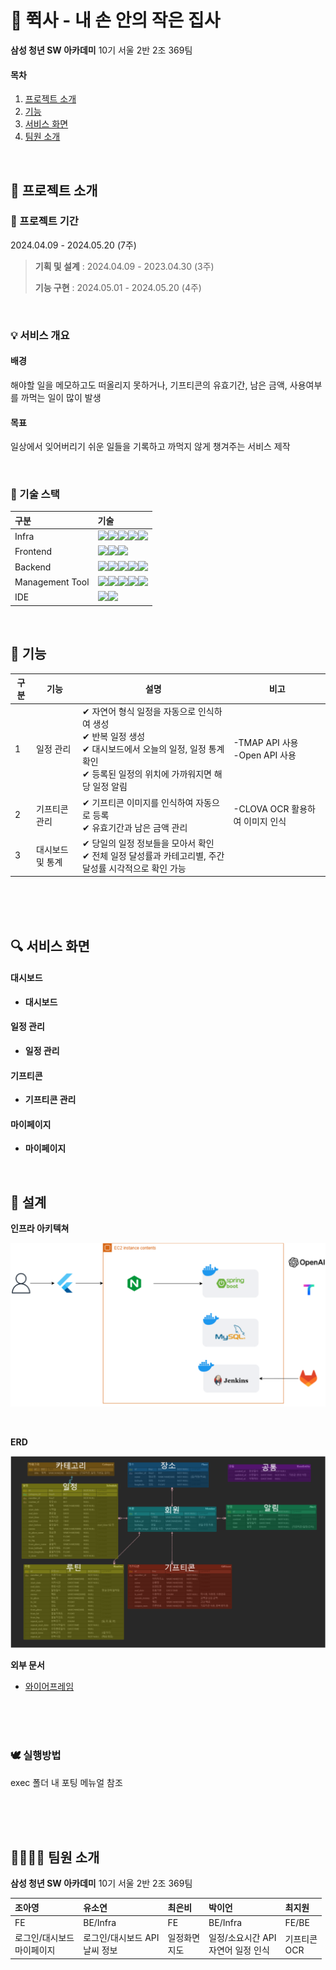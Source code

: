 # 🐹 쮝사 - 내 손 안의 작은 집사  
**삼성 청년 SW 아카데미** 10기 서울 2반 2조 369팀

#### 목차

1. [프로젝트 소개](#-프로젝트-소개)   
2. [기능](#-기능)
3. [서비스 화면](#-서비스-화면)
5. [팀원 소개](#-팀원-소개)  

<br>

## 🐹 프로젝트 소개

### 📅 프로젝트 기간
2024.04.09 - 2024.05.20 (7주)
> **기획 및 설계** : 2024.04.09 - 2023.04.30 (3주)
>
> **기능 구현** : 2024.05.01 - 2024.05.20 (4주)
  

<br>

###  💡 서비스 개요
#### 배경
해야할 일을 메모하고도 떠올리지 못하거나, 기프티콘의 유효기간, 남은 금액, 사용여부를 까먹는 일이 많이 발생
#### 목표
일상에서 잊어버리기 쉬운 일들을 기록하고 까먹지 않게 챙겨주는 서비스 제작

<br>

### 🐥 기술 스택
|구분|기술|
|:---|:---|
|Infra|<img src="https://img.shields.io/badge/AWS EC2-FF9900?style=flat-square&logo=amazonec2&logoColor=white"><img src="https://img.shields.io/badge/NGINX-009639?style=flat-square&logo=nginx&logoColor=white"><img src="https://img.shields.io/badge/DOCKER-2496ED?style=flat-square&logo=docker&logoColor=white"><img src="https://img.shields.io/badge/UBUNTU-E95420?style=flat-square&logo=ubuntu&logoColor=white"><img src="https://img.shields.io/badge/JENKINS-D24939?style=flat-square&logo=jenkins&logoColor=white">|
|Frontend|<img src="https://img.shields.io/badge/Flutter-2496ED?style=flat-square&logo=FLUTTER&logoColor=white"><img src="https://img.shields.io/badge/Dart-1572B6?style=flat-square&logo=Dart&logoColor=white"><img src="https://img.shields.io/badge/Android-6DB33F?style=flat-square&logo=Android&logoColor=white">|
|Backend|<img src="https://img.shields.io/badge/JAVA-FF4000?style=flat-square&logo=openjdk&logoColor=white"><img src="https://img.shields.io/badge/SPRING-6DB33F?style=flat-square&logo=spring&logoColor=white"><img src="https://img.shields.io/badge/HIBERNATE-59666C?style=flat-square&logo=hibernate&logoColor=white"><img src="https://img.shields.io/badge/MYSQL-4479A1?style=flat-square&logo=mysql&logoColor=white"><img src="https://img.shields.io/badge/KAKAO API-FFCD00?style=flat-square&logo=kakao&logoColor=white">|
|Management Tool|<img src="https://img.shields.io/badge/Jira-0052CC?style=flat-square&logo=Jira&logoColor=white"><img src="https://img.shields.io/badge/GitLab-FC6D26?style=flat-square&logo=GitLab&logoColor=white"><img src="https://img.shields.io/badge/MATTERMOST-0058CC?style=flat-square&logo=mattermost&logoColor=white"><img src="https://img.shields.io/badge/NOTION-000000?style=flat-square&logo=notion&logoColor=white"><img src="https://img.shields.io/badge/FIGMA-F24E1E?style=flat-square&logo=figma&logoColor=white">
|IDE|<img src="https://img.shields.io/badge/vscode-007ACC?style=flat-square&logo=visualstudiocode&logoColor=white"><img src="https://img.shields.io/badge/IntellJ IDEA-000000?style=flat-square&logo=intellijidea&logoColor=white">|


<br>

## 🐣 기능

|구분|기능|설명|비고|
|--|--|--|--|
|1|일정 관리|✔ 자연어 형식 일정을 자동으로 인식하여 생성<br>✔ 반복 일정 생성<br>✔ 대시보드에서 오늘의 일정, 일정 통계 확인<br>✔ 등록된 일정의 위치에 가까워지면 해당 일정 알림|-TMAP API 사용<br>-Open API 사용|
|2|기프티콘 관리|✔ 기프티콘 이미지를 인식하여 자동으로 등록<br>✔ 유효기간과 남은 금액 관리|-CLOVA OCR 활용하여 이미지 인식| 
|3|대시보드 및 통계|✔ 당일의 일정 정보들을 모아서 확인<br>✔ 전체 일정 달성률과 카테고리별, 주간 달성률 시각적으로 확인 가능||      

<br>
<br>
<br>

## 🔍 서비스 화면
#### 대시보드
- **대시보드**

#### 일정 관리
- **일정 관리**

#### 기프티콘
- **기프티콘 관리**

#### 마이페이지
- **마이페이지**



<br>



## 🦜 설계

**인프라 아키텍쳐**

![erd](exec/architecture.png)

<br/>

**ERD**

![erd](exec/erd.png)

**외부 문서**
- [와이어프레임](https://www.figma.com/design/9TAmxpJ0IR71gbQ0Q22BwS/A202)

<br>
<br>
<br>

### 🕊 실행방법

exec 폴더 내 포팅 메뉴얼 참조

<br>
<br>
<br>

## 👨‍👩‍👧‍👦 팀원 소개 

**삼성 청년 SW 아카데미** 10기 서울 2반 2조 369팀

|조아영|유소연|최은비|박이언|최지원|
|:---|:---|:---|:---|:---|
|FE|BE/Infra|FE|BE/Infra|FE/BE|
|로그인/대시보드<br/>마이페이지|로그인/대시보드 API<br/>날씨 정보|일정화면<br/>지도|일정/소요시간 API<br/>자연어 일정 인식|기프티콘<br/>OCR|
